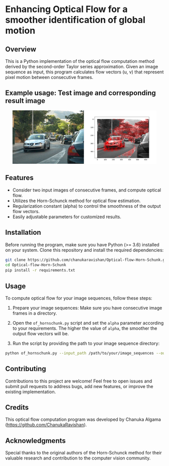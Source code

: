 # Enhancing Optical Flow for a smoother identification of global motion


## Overview

This is a Python implementation of the optical flow computation method derived by the second-order Taylor series approximation. Given an image sequence as input, this program calculates flow vectors (u, v) that represent pixel motion between consecutive frames.

## Example usage: Test image and corresponding result image

<p align="center">
  <img src="/Datasets/test images/car1.jpg" alt="Test Image" width="45%" />
  <img src="/results/Car/Optical_Flow.png" alt="Result Image" width="45%" />
</p>

## Features

- Consider two input images of consecutive frames, and compute optical flow.
- Utilizes the Horn-Schunck method for optical flow estimation.
- Regularization constant (alpha) to control the smoothness of the output flow vectors.
- Easily adjustable parameters for customized results.

## Installation

Before running the program, make sure you have Python (>= 3.6) installed on your system. Clone this repository and install the required dependencies:

```bash
git clone https://github.com/chanukaravishan/Optical-flow-Horn-Schunk.git
cd Optical-flow-Horn-Schunk
pip install -r requirements.txt
```

## Usage

To compute optical flow for your image sequences, follow these steps:

1. Prepare your image sequences: Make sure you have consecutive image frames in a directory.

2. Open the `of_hornschunk.py` script and set the `alpha` parameter according to your requirements. The higher the value of `alpha`, the smoother the output flow vectors will be.

3. Run the script by providing the path to your image sequence directory:

```bash
python of_hornschunk.py --input_path /path/to/your/image_sequences --output_path /path/to/save/flow_results
```


## Contributing

Contributions to this project are welcome! Feel free to open issues and submit pull requests to address bugs, add new features, or improve the existing implementation.


## Credits

This optical flow computation program was developed by Chanuka Algama (https://github.com/ChanukaRavishan).

## Acknowledgments

Special thanks to the original authors of the Horn-Schunck method for their valuable research and contribution to the computer vision community.

